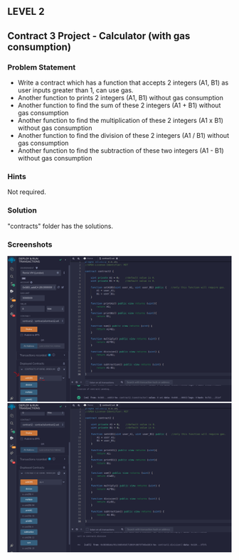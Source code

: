 ## LEVEL 2

## Contract 3 Project - Calculator (with gas consumption)

### Problem Statement

- Write a contract which has a function that accepts 2 integers (A1, B1) as user inputs greater than 1, can use gas.
- Another function to prints 2 integers (A1, B1) without gas consumption
- Another function to find the sum of these 2 integers (A1 + B1) without gas consumption
- Another function to find the multiplication of these 2 integers (A1 x B1) without gas consumption
- Another function to find the division of these 2 integers (A1 / B1) without gas consumption
- Another function to find the subtraction of these two integers (A1 - B1) without gas consumption

### Hints

Not required.

### Solution

"contracts" folder has the solutions.

### Screenshots

![screenshot 1](screenshots/output1.png)
![screenshot 2](screenshots/output2.png)
